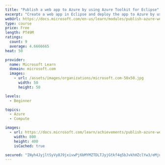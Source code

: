 ```yaml
---
title: "Publish a web app to Azure by using Azure Toolkit for Eclipse"
excerpt: "Create a web app in Eclipse and deploy the app to Azure by using Azure Toolkit for Eclipse."
webUrl: https://docs.microsoft.com/en-us/learn/modules/publish-azure-web-app-with-azure-toolkit-eclipse/
type: course
price: Free
length: PT49M
ratings:
  count: 9
  average: 4.6666665
heat: 50

provider:
  name: Microsoft Learn
  domain: microsoft.com
  images:
    - url: /assets/images/organizations/microsoft.com-50x50.jpg
      width: 50
      height: 50

levels:
  - Beginner

topics:
  - Azure
  - Compute

images:
  - url: https://docs.microsoft.com/learn/achievements/publish-azure-web-app-with-azure-toolkit-eclipse-social.png
    width: 800
    height: 400
    isCached: true

secured: "INyh4JyjltSyVy8J9jxivwPj6bMYMZTDLTJyjGtkf4q5bJvkhHZclYw3/eMjuALmTYKKcW4ZGXMw58Fr+ZHl/ckWsAp+lZfYow4beyGZLCp5KTn1JQVT4rnbxrG3iuS7R0vZiyHfmTCDyirSYjz0SL7vrqFGxhf+5uoGt2S7s5yFyya9fQwws5r/ZiiOVonf/e/mPUWT1HUuN9f1Nov6qcL4cWL0t/NmtmoqA35MijvS+tnqvOJgKwUO0kxv7OgpHMqhV+/v0o4aJ1FVx3JpqHpO/pUZxAOSvRRDIi8gTjR6zv3mLwtz8QkC7luyYz0CpxRop6wIVEXJNYd04+cHyuMpAr/zDL9DqzeElehmkqsngaiOfgVLZ5C1QuwSEP28MEh32R4oKCwETY5pYeAKxMoxGAWjhrUtB6O8r7a4LP8=;XkhQudfqKC97BbxoO5W4xw=="
---
```


